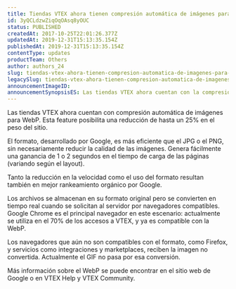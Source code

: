 ```yaml
---
title: Tiendas VTEX ahora tienen compresión automática de imágenes para WebP
id: 3yQCLdzwZiqOqOAsq8yOUC
status: PUBLISHED
createdAt: 2017-10-25T22:01:26.377Z
updatedAt: 2019-12-31T15:13:35.154Z
publishedAt: 2019-12-31T15:13:35.154Z
contentType: updates
productTeam: Others
author: authors_24
slug: tiendas-vtex-ahora-tienen-compresion-automatica-de-imagenes-para-webp
legacySlug: tiendas-vtex-ahora-tienen-compresion-automatica-de-imagenes-para-webp
announcementImageID: 
announcementSynopsisES: Las tiendas VTEX ahora cuentan con la compresión automática de imágenes para WebP
---
```


Las tiendas VTEX ahora cuentan con compresión automática de imágenes para WebP. Esta feature posibilita una reducción de hasta un 25% en el peso del sitio.

El formato, desarrollado por Google, es más eficiente que el JPG o el PNG, sin necesariamente reducir la calidad de las imágenes. Genera fácilmente una ganancia de 1 o 2 segundos en el tiempo de carga de las páginas (variando según el layout).

Tanto la reducción en la velocidad como el uso del formato resultan también en mejor rankeamiento orgánico por Google.

Los archivos se almacenan en su formato original pero se convierten en tiempo real cuando se solicitan al servidor por navegadores compatibles. Google Chrome es el principal navegador en este escenario: actualmente se utiliza en el 70% de los accesos a VTEX, y ya es compatible con la WebP.

Los navegadores que aún no son compatibles con el formato, como Firefox, y servicios como integraciones y marketplaces, reciben la imagen no convertida. Actualmente el GIF no pasa por esa conversión.

Más información sobre el WebP se puede encontrar en el sitio web de Google o en VTEX Help y VTEX Community.
